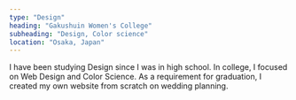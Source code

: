 ```yaml
---
type: "Design"
heading: "Gakushuin Women's College"
subheading: "Design, Color science"
location: "Osaka, Japan"
---
```


I have been studying Design since I was in high school. In college, I focused on Web Design and Color Science. As a requirement for graduation, I created my own website from scratch on wedding planning.
